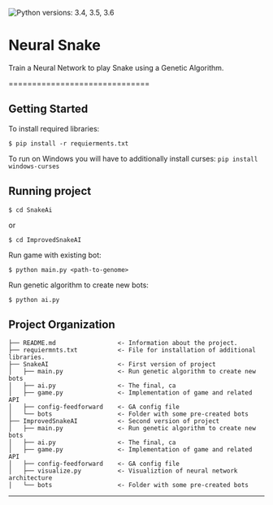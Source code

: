 ![Python versions: 3.4, 3.5, 3.6](https://img.shields.io/pypi/pyversions/Django.svg)
# Neural Snake

Train a Neural Network to play Snake using a Genetic Algorithm.

==============================

Getting Started
------------
To install required libraries: 

`$ pip install -r requierments.txt`

To run on Windows you will have to additionally install curses:
`pip install windows-curses`

Running project
------------

`$ cd SnakeAi`

or

`$ cd ImprovedSnakeAI`

Run game with existing bot:

`$ python main.py <path-to-genome>`

Run genetic algorithm to create new bots:

`$ python ai.py`


Project Organization
------------

    ├── README.md                 <- Information about the project.
    ├── requiermnts.txt           <- File for installation of additional libraries.
    ├── SnakeAI                   <- First version of project
    │   ├── main.py               <- Run genetic algorithm to create new bots
    │   ├── ai.py                 <- The final, ca
    │   ├── game.py               <- Implementation of game and related API
    │   ├── config-feedforward    <- GA config file
    │   └── bots                  <- Folder with some pre-created bots
    ├── ImprovedSnakeAI           <- Second version of project
    │   ├── main.py               <- Run genetic algorithm to create new bots
    │   ├── ai.py                 <- The final, ca
    │   ├── game.py               <- Implementation of game and related API
    │   ├── config-feedforward    <- GA config file
    │   ├── visualize.py          <- Visualiztion of neural network architecture
    │   └── bots                  <- Folder with some pre-created bots
--------
